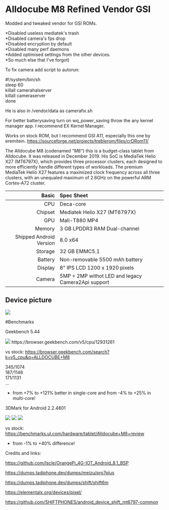 # Alldocube M8 Refined Vendor GSI
Modded and tweaked vendor for GSI ROMs.

*Disabled useless mediatek's trash   
*Disabled camera's fps drop   
*Disabled encryption by default   
*Disabled many perf daemons   
*Added optimised settings from the other devices.    
*So much else that I've forgot)   

To fix camera add script to autorun: 


#!/system/bin/sh   
sleep 60    
killall camerahalserver   
killall cameraserver   
done    

He is also in /vendor/data as camerafix.sh

For better batterysaving turn on wq_power_saving throw the any kernel manager app. I recommend EX Kernel Manager.
    
Works on stock ROM, but I recommend GSI A11, especially this one by eremitein.
https://sourceforge.net/projects/treblerom/files/crDRom11/

The Alldocube M8 (codenamed _"M8"_) this is a budget-class tablet from Alldocube.
It was released in December 2019. His SoC is MediaTek Helio X27 (MT6797X), which provides three processor clusters, each designed to more efficiently handle different types of workloads. The premium MediaTek Helio X27 features a maximized clock frequency across all three clusters, with an unequaled maximum of 2.6GHz on the powerful ARM Cortex-A72 cluster.


| Basic                   | Spec Sheet                                                                                                                     |
| -----------------------:|:------------------------------------------------------------------------------------------------------------------------------ |
| CPU                     | Deca-core                                                                                                                      |
| Chipset                 | Mediatek Helio X27 (MT6797X)                                                                                                   |
| GPU                     | Mali-T880 MP4                                                                                                                  |
| Memory                  | 3 GB LPDDR3 RAM Dual-channel                                                                                                   |
| Shipped Android Version | 8.0 x64                                                                                                                        |
| Storage                 | 32 GB EMMC5.1                                                                                                                  |
| Battery                 | Non-removable 5500 mAh battery                                                                                                 |
| Display                 | 8" IPS LCD 1200 x 1920 pixels                                                                                                  |
| Camera                  | 5MP + 2MP withot LED and legacy Camera2Api support                                                                             | 

## Device picture
<img src="https://github.com/LordArrin/different_trash/blob/fc37bd7d1ec60dcd12391efbf78bfbe168598464/alldocube-m8-fill.jpg"/>

#Benchmarks   

Geekbench 5.44  

<img src="https://github.com/LordArrin/different_trash/blob/main/viber_2022-02-22_09-02-03-278-lines-scale-0_50x-gigapixel.jpg"/>    
https://browser.geekbench.com/v5/cpu/12931261

vs stock: https://browser.geekbench.com/search?k=v5_cpu&q=ALLDOCUBE+M8 

345/1074   
187/1146   
171/1131   
...  
- from +7% to +121% better in single-core and from -4% to +25% in multi-core!

3DMark for Android 2.2.4801  

<img src="https://github.com/LordArrin/different_trash/blob/main/2022-02-22_09-56-15-002-gigapixel-lines-scale-0_50x%20(1).jpg"/>   
<img src="https://github.com/LordArrin/different_trash/blob/main/2022-02-22_09-56-15-002-gigapixel-lines-scale-0_50x%20(2).jpg"/>    
<img src="https://github.com/LordArrin/different_trash/blob/main/2022-02-22_09-56-15-002-gigapixel-lines-scale-0_50x%20(3).jpg"/>    

vs stock: https://benchmarks.ul.com/hardware/tablet/Alldocube+M8+review

- from -1% to +40% difference!

Credits and links: 

https://github.com/Iscle/OrangePi_4G-IOT_Android_8.1_BSP

https://dumps.tadiphone.dev/dumps/meizu/pro7plus

https://dumps.tadiphone.dev/dumps/shift/shift6m
         
https://elementalx.org/devices/pixel/

https://github.com/SHIFTPHONES/android_device_shift_mt6797-common
